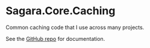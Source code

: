 # Sagara.Core.Caching

Common caching code that I use across many projects.

See the [GitHub repo](https://github.com/jonsagara/Sagara.Core) for documentation.